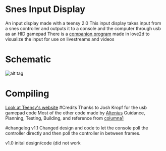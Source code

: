 # Snes Input Display
An input display made with a teensy 2.0
This input display takes input from a snes controller and outputs it to a console and the computer through usb as an HID gamepad
There is a [companion program](https://github.com/columna1/Love2d-SNES-Input-Display/) made in love2d to visualize the input for use on livestreams and videos
# Schematic
![alt tag](https://raw.github.com/columna1/Snes-input-display/master/schematic-v1.1.png)
# Compiling
[Look at Teensy's website](https://www.pjrc.com/teensy/first_use.html)
#Credits
Thanks to Josh Kropf for the usb gamepad code
Most of the other code made by [Altenius](https://github.com/Altenius)
Guidance, Planning, Testing, Building, and reference from [columna1](https://github.com/columna1)

#changelog
v1.1 Changed design and code to let the console poll the controller directly and then poll the controller in between frames.

v1.0
inital design/code
(did not work
